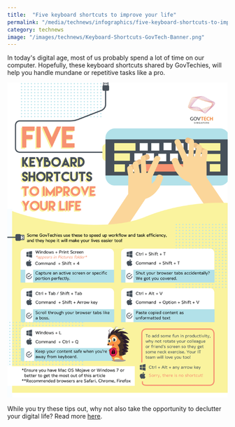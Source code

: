 ```yaml
---
title:  "Five keyboard shortcuts to improve your life"
permalink: "/media/technews/infographics/five-keyboard-shortcuts-to-improve-your life"
category: technews
image: "/images/technews/Keyboard-Shortcuts-GovTech-Banner.png"
---
```


In today's digital age, most of us probably spend a lot of time on our computer. Hopefully, these keyboard shortcuts shared by GovTechies, will help you handle mundane or repetitive tasks like a pro.

![Five keyboard shortcuts from GovTech to improve your life in a Smart Nation](/images/technews/Keyboard-Shortcut-GovTech-Tech-Tips.png)


While you try these tips out, why not also take the opportunity to declutter your digital life? Read more [here](https://www.tech.gov.sg/media/technews/digital-decluttering-made-easy).  
